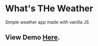 # What's THe Weather

Simple weather app made with vanilla JS

## View Demo [Here](https://basnetrajpradip.github.io/weather-app/).
